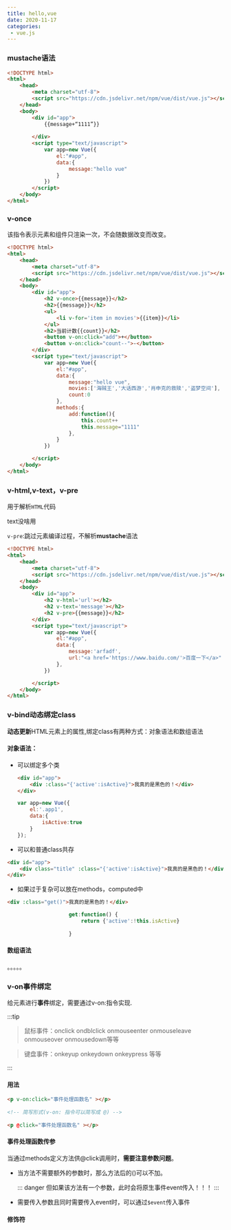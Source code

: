 ```yaml
---
title: hello,vue
date: 2020-11-17
categories:
 - vue.js
---
```


### mustache语法



```html
<!DOCTYPE html>
<html>
	<head>
		<meta charset="utf-8">
		<script src="https://cdn.jsdelivr.net/npm/vue/dist/vue.js"></script>
	</head>
	<body>
		<div id="app">
			{{message+“1111”}}
            
		</div>
		<script type="text/javascript">
			var app=new Vue({
				el:"#app",
				data:{
					message:"hello vue"
				}
			})
		</script>
	</body>
</html>
```

### v-once

该指令表示元素和组件只渲染一次，不会随数据改变而改变。

```html
<!DOCTYPE html>
<html>
	<head>
		<meta charset="utf-8">
		<script src="https://cdn.jsdelivr.net/npm/vue/dist/vue.js"></script>
	</head>
	<body>
		<div id="app">
            <h2 v-once>{{message}}</h2>
            <h2>{{message}}</h2>
			<ul>
				<li v-for='item in movies'>{{item}}</li>
			</ul>
			<h2>当前计数{{count}}</h2>
			<button v-on:click="add">+</button>
			<button v-on:click="count--">-</button>
		</div>
		<script type="text/javascript">
			var app=new Vue({
				el:"#app",
				data:{
					message:"hello vue",
					movies:['海贼王','大话西游','肖申克的救赎','盗梦空间'],
					count:0
				},
				methods:{
					add:function(){
						this.count++
                        this.message="1111"
					},
				}
			})

		</script>
	</body>
</html>
```

### v-html,v-text，v-pre

用于解析`HTML`代码

text没啥用

`v-pre`:跳过元素编译过程，不解析**mustache**语法

```html
<!DOCTYPE html>
<html>
	<head>
		<meta charset="utf-8">
		<script src="https://cdn.jsdelivr.net/npm/vue/dist/vue.js"></script>
	</head>
	<body>
		<div id="app">
            <h2 v-html='url'></h2>
            <h2 v-text='message'></h2>
            <h2 v-pre>{{message}}</h2>
		</div>
		<script type="text/javascript">
			var app=new Vue({
				el:"#app",
				data:{
                    message:'arfadf',
                    url:"<a href='https://www.baidu.com/'>百度一下</a>"
				},
			})

		</script>
	</body>
</html>
```

### v-bind动态绑定class

**动态更新**HTML元素上的属性,绑定class有两种方式：对象语法和数组语法

#### 对象语法：

- 可以绑定多个类

  ```html
  <div id="app">
      <div :class="{'active':isActive}">我真的是黑色的！</div>
  </div>
  ```

  ```js
  var app=new Vue({
      el:'.app1',
      data:{
          isActive:true
      }
  });
  ```

- 可以和普通class共存

```html
<div id="app">
    <div class="title" :class="{'active':isActive}">我真的是黑色的！</div>
</div>
```

- 如果过于复杂可以放在methods，computed中

```html
<div :class="get()">我真的是黑色的！</div>
```

```js
					get:function() {
						return {'active':!this.isActive}
						
					}
```

#### 数组语法

。。。。。

### v-on事件绑定

给元素进行**事件**绑定，需要通过v-on:指令实现.

:::tip

> 鼠标事件：onclick ondblclick onmouseenter onmouseleave onmouseover onmousedown等等

> 键盘事件：onkeyup onkeydown onkeypress 等等

:::

#### 用法

```html
<p v-on:click="事件处理函数名" ></p>
 
<!-- 简写形式(v-on: 指令可以简写成 @) -->
 
<p @click="事件处理函数名" ></p>   
```

#### 事件处理函数传参

当通过methods定义方法供@click调用时，**需要注意参数问题**。

- 当方法不需要额外的参数时，那么方法后的()可以不加。

  ::: danger
  但如果该方法有一个参数，此时会将原生事件event传入！！！
  :::

- 需要传入参数且同时需要传入event时，可以通过`$event`传入事件

#### 修饰符